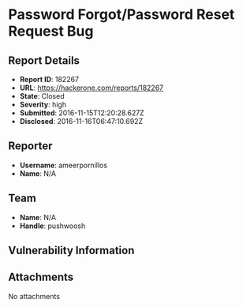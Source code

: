# Password Forgot/Password Reset Request Bug

## Report Details
- **Report ID**: 182267
- **URL**: https://hackerone.com/reports/182267
- **State**: Closed
- **Severity**: high
- **Submitted**: 2016-11-15T12:20:28.627Z
- **Disclosed**: 2016-11-16T06:47:10.692Z

## Reporter
- **Username**: ameerpornillos
- **Name**: N/A

## Team
- **Name**: N/A
- **Handle**: pushwoosh

## Vulnerability Information


## Attachments
No attachments
